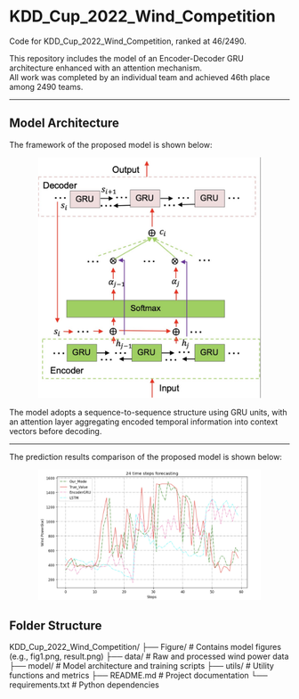 # KDD_Cup_2022_Wind_Competition

Code for KDD_Cup_2022_Wind_Competition, ranked at 46/2490.

This repository includes the model of an Encoder-Decoder GRU architecture enhanced with an attention mechanism.  
All work was completed by an individual team and achieved 46th place among 2490 teams.

---

## Model Architecture

The framework of the proposed model is shown below:

<p align="center">
  <img src="Figure/2911753913632_.pic.jpg" alt="Model Framework" width="400"/>
</p>

The model adopts a sequence-to-sequence structure using GRU units, with an attention layer aggregating encoded temporal information into context vectors before decoding.

---

The prediction results comparison of the proposed model is shown below:

<p align="center">
  <img src="Figure/2901753913308_.pic.jpg" alt="Model Framework" width="400"/>
</p>



## Folder Structure

KDD_Cup_2022_Wind_Competition/
├── Figure/ # Contains model figures (e.g., fig1.png, result.png)
├── data/ # Raw and processed wind power data
├── model/ # Model architecture and training scripts
├── utils/ # Utility functions and metrics
├── README.md # Project documentation
└── requirements.txt # Python dependencies




